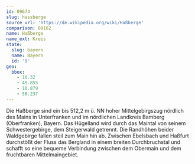 ```yaml
---
id: 09674
slug: hassberge
source_url: 'https://de.wikipedia.org/wiki/Haßberge'
comparison: 09162
name: Haßberge
name_ext: Kreis
state:
  slug: bayern
  name: Bayern
  id: '9'
geo:
  bbox:
    - 10.32
    - 49.855
    - 10.879
    - 50.237
---
```


Die Haßberge sind ein bis 512,2 m ü. NN hoher Mittelgebirgszug nördlich des Mains in Unterfranken und im nördlichen Landkreis Bamberg (Oberfranken), Bayern. Das Hügelland wird durch das Maintal von seinem Schwestergebirge, dem Steigerwald getrennt. Die Randhöhen beider Waldgebirge fallen steil zum Main hin ab. Zwischen Ebelsbach und Haßfurt durchstößt der Fluss das Bergland in einem breiten Durchbruchstal und schafft so eine bequeme Verbindung zwischen dem Obermain und dem fruchtbaren Mittelmaingebiet.
